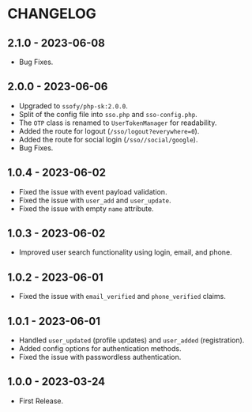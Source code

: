 # CHANGELOG

## 2.1.0 - 2023-06-08

* Bug Fixes.

## 2.0.0 - 2023-06-06

* Upgraded to `ssofy/php-sk:2.0.0`.
* Split of the config file into `sso.php` and `sso-config.php`.
* The `OTP` class is renamed to `UserTokenManager` for readability.
* Added the route for logout (`/sso/logout?everywhere=0`).
* Added the route for social login (`/sso//social/google`).
* Bug Fixes.

## 1.0.4 - 2023-06-02

* Fixed the issue with event payload validation.
* Fixed the issue with `user_add` and `user_update`.
* Fixed the issue with empty `name` attribute.

## 1.0.3 - 2023-06-02

* Improved user search functionality using login, email, and phone.

## 1.0.2 - 2023-06-01

* Fixed the issue with `email_verified` and `phone_verified` claims.

## 1.0.1 - 2023-06-01

* Handled `user_updated` (profile updates) and `user_added` (registration).
* Added config options for authentication methods.
* Fixed the issue with passwordless authentication.

## 1.0.0 - 2023-03-24

* First Release.
